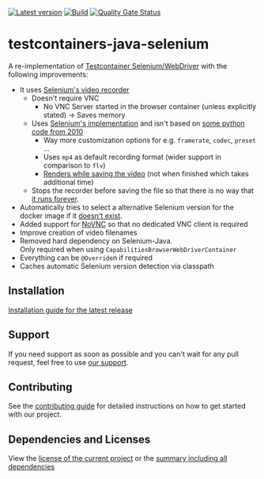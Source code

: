 [![Latest version](https://img.shields.io/maven-central/v/software.xdev/testcontainers-java-selenium?logo=apache%20maven)](https://mvnrepository.com/artifact/software.xdev/testcontainers-java-selenium)
[![Build](https://img.shields.io/github/actions/workflow/status/xdev-software/testcontainers-java-selenium/checkBuild.yml?branch=develop)](https://github.com/xdev-software/testcontainers-java-selenium/actions/workflows/checkBuild.yml?query=branch%3Adevelop)
[![Quality Gate Status](https://sonarcloud.io/api/project_badges/measure?project=xdev-software_testcontainers-java-selenium&metric=alert_status)](https://sonarcloud.io/dashboard?id=xdev-software_testcontainers-java-selenium)

# testcontainers-java-selenium

A re-implementation of [Testcontainer Selenium/WebDriver](https://java.testcontainers.org/modules/webdriver_containers/) with the following improvements:
* It uses [Selenium's video recorder](https://github.com/SeleniumHQ/docker-selenium/blob/trunk/README.md#video-recording)
  * Doesn't require VNC 
    * No VNC Server started in the browser container (unless explicitly stated) → Saves memory
  * Uses [Selenium's implementation](https://github.com/SeleniumHQ/docker-selenium/tree/trunk/Video) and isn't based on [some python code from 2010](https://www.unixuser.org/~euske/python/vnc2flv/index.html)
    * Way more customization options for e.g. ``framerate``, ``codec``, ``preset`` ...
    * Uses ``mp4`` as default recording format (wider support in comparison to ``flv``)
    * [Renders while saving the video](https://github.com/SeleniumHQ/docker-selenium/blob/4c572afd1173b5bd49fa2def3b54ea552fccee85/Video/video.sh#L126) (not when finished which takes additional time)
  * Stops the recorder before saving the file so that there is no way that [it runs forever](https://github.com/testcontainers/testcontainers-java/discussions/6229).
* Automatically tries to select a alternative Selenium version for the docker image if it [doesn't exist](https://github.com/SeleniumHQ/docker-selenium/issues/1979).
* Added support for [NoVNC](https://github.com/SeleniumHQ/docker-selenium/blob/trunk/README.md#using-your-browser-no-vnc-client-is-needed) so that no dedicated VNC client is required
* Improve creation of video filenames
* Removed hard dependency on Selenium-Java.<br/>Only required when using ``CapabilitiesBrowserWebDriverContainer``
* Everything can be ``@Override``n if required
* Caches automatic Selenium version detection via classpath

## Installation
[Installation guide for the latest release](https://github.com/xdev-software/testcontainers-java-selenium/releases/latest#Installation)

## Support
If you need support as soon as possible and you can't wait for any pull request, feel free to use [our support](https://xdev.software/en/services/support).

## Contributing
See the [contributing guide](./CONTRIBUTING.md) for detailed instructions on how to get started with our project.

## Dependencies and Licenses
View the [license of the current project](LICENSE) or the [summary including all dependencies](https://xdev-software.github.io/testcontainers-java-selenium/dependencies)
